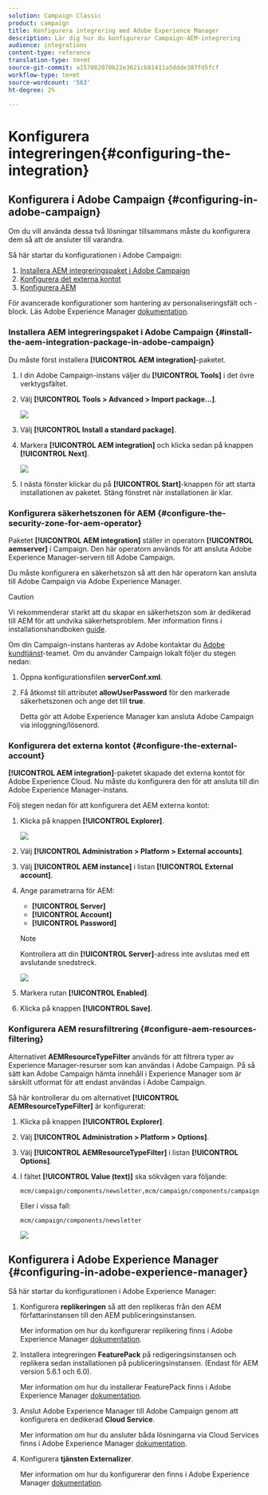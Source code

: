 ```yaml
---
solution: Campaign Classic
product: campaign
title: Konfigurera integrering med Adobe Experience Manager
description: Lär dig hur du konfigurerar Campaign-AEM-integrering
audience: integrations
content-type: reference
translation-type: tm+mt
source-git-commit: a157082070b22e3621cb81411a5ddde387fd5fcf
workflow-type: tm+mt
source-wordcount: '563'
ht-degree: 2%

---
```



# Konfigurera integreringen{#configuring-the-integration}

## Konfigurera i Adobe Campaign {#configuring-in-adobe-campaign}

Om du vill använda dessa två lösningar tillsammans måste du konfigurera dem så att de ansluter till varandra.

Så här startar du konfigurationen i Adobe Campaign:

1. [Installera AEM integreringspaket i Adobe Campaign](#install-the-aem-integration-package-in-adobe-campaign)
1. [Konfigurera det externa kontot](#configure-the-external-account)
1. [Konfigurera AEM](#configure-aem-resources-filtering)

För avancerade konfigurationer som hantering av personaliseringsfält och -block. Läs Adobe Experience Manager [dokumentation](https://helpx.adobe.com/experience-manager/6-5/sites/administering/using/campaignonpremise.html).

### Installera AEM integreringspaket i Adobe Campaign {#install-the-aem-integration-package-in-adobe-campaign}

Du måste först installera **[!UICONTROL AEM integration]**-paketet.

1. I din Adobe Campaign-instans väljer du **[!UICONTROL Tools]** i det övre verktygsfältet.
1. Välj **[!UICONTROL Tools > Advanced > Import package...]**.

   ![](assets/aem_config_1.png)

1. Välj **[!UICONTROL Install a standard package]**.
1. Markera **[!UICONTROL AEM integration]** och klicka sedan på knappen **[!UICONTROL Next]**.

   ![](assets/aem_config_2.png)

1. I nästa fönster klickar du på **[!UICONTROL Start]**-knappen för att starta installationen av paketet. Stäng fönstret när installationen är klar.

### Konfigurera säkerhetszonen för AEM {#configure-the-security-zone-for-aem-operator}

Paketet **[!UICONTROL AEM integration]** ställer in operatorn **[!UICONTROL aemserver]** i Campaign. Den här operatorn används för att ansluta Adobe Experience Manager-servern till Adobe Campaign.

Du måste konfigurera en säkerhetszon så att den här operatorn kan ansluta till Adobe Campaign via Adobe Experience Manager.

>[!CAUTION]
>
>Vi rekommenderar starkt att du skapar en säkerhetszon som är dedikerad till AEM för att undvika säkerhetsproblem. Mer information finns i installationshandboken [guide](../../installation/using/configuring-campaign-server.md#defining-security-zones).

Om din Campaign-instans hanteras av Adobe kontaktar du [Adobe kundtjänst](https://helpx.adobe.com/enterprise/admin-guide.html/enterprise/using/support-for-experience-cloud.ug.html)-teamet. Om du använder Campaign lokalt följer du stegen nedan:

1. Öppna konfigurationsfilen **serverConf.xml**.
1. Få åtkomst till attributet **allowUserPassword** för den markerade säkerhetszonen och ange det till **true**.

   Detta gör att Adobe Experience Manager kan ansluta Adobe Campaign via inloggning/lösenord.

### Konfigurera det externa kontot {#configure-the-external-account}

**[!UICONTROL AEM integration]**-paketet skapade det externa kontot för Adobe Experience Cloud. Nu måste du konfigurera den för att ansluta till din Adobe Experience Manager-instans.

Följ stegen nedan för att konfigurera det AEM externa kontot:

1. Klicka på knappen **[!UICONTROL Explorer]**.

   ![](assets/aem_config_3.png)

1. Välj **[!UICONTROL Administration > Platform > External accounts]**.
1. Välj **[!UICONTROL AEM instance]** i listan **[!UICONTROL External account]**.
1. Ange parametrarna för AEM:

   * **[!UICONTROL Server]**
   * **[!UICONTROL Account]**
   * **[!UICONTROL Password]**

   >[!NOTE]
   >
   >Kontrollera att din **[!UICONTROL Server]**-adress inte avslutas med ett avslutande snedstreck.

   ![](assets/aem_config_4.png)

1. Markera rutan **[!UICONTROL Enabled]**.
1. Klicka på knappen **[!UICONTROL Save]**.

### Konfigurera AEM resursfiltrering {#configure-aem-resources-filtering}

Alternativet **AEMResourceTypeFilter** används för att filtrera typer av Experience Manager-resurser som kan användas i Adobe Campaign. På så sätt kan Adobe Campaign hämta innehåll i Experience Manager som är särskilt utformat för att endast användas i Adobe Campaign.

Så här kontrollerar du om alternativet **[!UICONTROL AEMResourceTypeFilter]** är konfigurerat:

1. Klicka på knappen **[!UICONTROL Explorer]**.
1. Välj **[!UICONTROL Administration > Platform > Options]**.
1. Välj **[!UICONTROL AEMResourceTypeFilter]** i listan **[!UICONTROL Options]**.
1. I fältet **[!UICONTROL Value (text)]** ska sökvägen vara följande:

   ```
   mcm/campaign/components/newsletter,mcm/campaign/components/campaign_newsletterpage,mcm/neolane/components/newsletter
   ```

   Eller i vissa fall:

   ```
   mcm/campaign/components/newsletter
   ```

   ![](assets/aem_config_5.png)

## Konfigurera i Adobe Experience Manager {#configuring-in-adobe-experience-manager}

Så här startar du konfigurationen i Adobe Experience Manager:

1. Konfigurera **replikeringen** så att den replikeras från den AEM författarinstansen till den AEM publiceringsinstansen.

   Mer information om hur du konfigurerar replikering finns i Adobe Experience Manager [dokumentation](https://helpx.adobe.com/experience-manager/6-5/sites/deploying/using/replication.html).

1. Installera integreringen **FeaturePack** på redigeringsinstansen och replikera sedan installationen på publiceringsinstansen. (Endast för AEM version 5.6.1 och 6.0).

   Mer information om hur du installerar FeaturePack finns i Adobe Experience Manager [dokumentation](https://helpx.adobe.com/experience-manager/aem-previous-versions.html).

1. Anslut Adobe Experience Manager till Adobe Campaign genom att konfigurera en dedikerad **Cloud Service**.

   Mer information om hur du ansluter båda lösningarna via Cloud Services finns i Adobe Experience Manager [dokumentation](https://helpx.adobe.com/experience-manager/6-5/sites/administering/using/campaignonpremise.html#ConfiguringAdobeExperienceManager).

1. Konfigurera **tjänsten Externalizer**.

   Mer information om hur du konfigurerar den finns i Adobe Experience Manager [dokumentation](https://helpx.adobe.com/experience-manager/6-5/sites/developing/using/externalizer.html).

